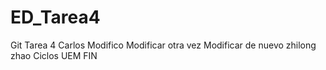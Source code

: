 # ED_Tarea4
Git Tarea 4
Carlos
Modifico
Modificar otra vez
Modificar de nuevo
zhilong zhao
Ciclos UEM
FIN
